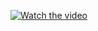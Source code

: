 [![Watch the video](https://img.youtube.com/vi/G7Dt-oYM4U0/maxresdefault.jpg)](https://youtu.be/G7Dt-oYM4U0)
